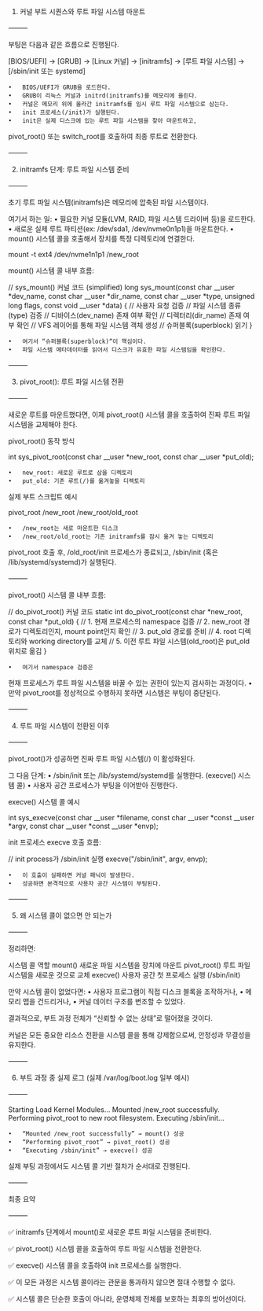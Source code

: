 
1. 커널 부트 시퀀스와 루트 파일 시스템 마운트

⸻

부팅은 다음과 같은 흐름으로 진행된다.

[BIOS/UEFI] → [GRUB] → [Linux 커널] → [initramfs] → [루트 파일 시스템] → [/sbin/init 또는 systemd]

	•	BIOS/UEFI가 GRUB을 로드한다.
	•	GRUB이 리눅스 커널과 initrd(initramfs)를 메모리에 올린다.
	•	커널은 메모리 위에 올라간 initramfs를 임시 루트 파일 시스템으로 삼는다.
	•	init 프로세스(/init)가 실행된다.
	•	init은 실제 디스크에 있는 루트 파일 시스템을 찾아 마운트하고,
pivot_root() 또는 switch_root를 호출하여 최종 루트로 전환한다.

⸻

2. initramfs 단계: 루트 파일 시스템 준비

⸻

초기 루트 파일 시스템(initramfs)은 메모리에 압축된 파일 시스템이다.

여기서 하는 일:
	•	필요한 커널 모듈(LVM, RAID, 파일 시스템 드라이버 등)을 로드한다.
	•	새로운 실제 루트 파티션(ex: /dev/sda1, /dev/nvme0n1p1)을 마운트한다.
	•	mount() 시스템 콜을 호출해서 장치를 특정 디렉토리에 연결한다.

mount -t ext4 /dev/nvme1n1p1 /new_root

mount() 시스템 콜 내부 흐름:

// sys_mount() 커널 코드 (simplified)
long sys_mount(const char __user *dev_name, const char __user *dir_name,
               const char __user *type, unsigned long flags, const void __user *data)
{
    // 사용자 요청 검증
    // 파일 시스템 종류(type) 검증
    // 디바이스(dev_name) 존재 여부 확인
    // 디렉터리(dir_name) 존재 여부 확인
    // VFS 레이어를 통해 파일 시스템 객체 생성
    // 슈퍼블록(superblock) 읽기
}

	•	여기서 “슈퍼블록(superblock)“이 핵심이다.
	•	파일 시스템 메타데이터를 읽어서 디스크가 유효한 파일 시스템임을 확인한다.

⸻

3. pivot_root(): 루트 파일 시스템 전환

⸻

새로운 루트를 마운트했다면, 이제
pivot_root() 시스템 콜을 호출하여 진짜 루트 파일 시스템을 교체해야 한다.

pivot_root() 동작 방식

int sys_pivot_root(const char __user *new_root, const char __user *put_old);

	•	new_root: 새로운 루트로 삼을 디렉토리
	•	put_old: 기존 루트(/)를 옮겨놓을 디렉토리

실제 부트 스크립트 예시

pivot_root /new_root /new_root/old_root

	•	/new_root는 새로 마운트한 디스크
	•	/new_root/old_root는 기존 initramfs를 잠시 옮겨 놓는 디렉토리

pivot_root 호출 후,
/old_root/init 프로세스가 종료되고,
/sbin/init (혹은 /lib/systemd/systemd)가 실행된다.

⸻

pivot_root() 시스템 콜 내부 흐름:

// do_pivot_root() 커널 코드
static int do_pivot_root(const char *new_root, const char *put_old)
{
    // 1. 현재 프로세스의 namespace 검증
    // 2. new_root 경로가 디렉토리인지, mount point인지 확인
    // 3. put_old 경로를 준비
    // 4. root 디렉토리와 working directory를 교체
    // 5. 이전 루트 파일 시스템(old_root)은 put_old 위치로 옮김
}

	•	여기서 namespace 검증은
현재 프로세스가 루트 파일 시스템을 바꿀 수 있는 권한이 있는지 검사하는 과정이다.
	•	만약 pivot_root를 정상적으로 수행하지 못하면 시스템은 부팅이 중단된다.

⸻

4. 루트 파일 시스템이 전환된 이후

⸻

pivot_root()가 성공하면
진짜 루트 파일 시스템(/) 이 활성화된다.

그 다음 단계:
	•	/sbin/init 또는 /lib/systemd/systemd를 실행한다. (execve() 시스템 콜)
	•	사용자 공간 프로세스가 부팅을 이어받아 진행한다.

execve() 시스템 콜 예시

int sys_execve(const char __user *filename,
               const char __user *const __user *argv,
               const char __user *const __user *envp);

init 프로세스 execve 호출 흐름:

// init process가 /sbin/init 실행
execve("/sbin/init", argv, envp);

	•	이 호출이 실패하면 커널 패닉이 발생한다.
	•	성공하면 본격적으로 사용자 공간 시스템이 부팅된다.

⸻

5. 왜 시스템 콜이 없으면 안 되는가

⸻

정리하면:

시스템 콜	역할
mount()	새로운 파일 시스템을 장치에 마운트
pivot_root()	루트 파일 시스템을 새로운 것으로 교체
execve()	사용자 공간 첫 프로세스 실행 (/sbin/init)

만약 시스템 콜이 없었다면:
	•	사용자 프로그램이 직접 디스크 블록을 조작하거나,
	•	메모리 맵을 건드리거나,
	•	커널 데이터 구조를 변조할 수 있었다.

결과적으로, 부트 과정 전체가
“신뢰할 수 없는 상태”로 떨어졌을 것이다.

커널은 모든 중요한 리소스 전환을 시스템 콜을 통해 강제함으로써,
안정성과 무결성을 유지한다.

⸻

6. 부트 과정 중 실제 로그 (실제 /var/log/boot.log 일부 예시)

⸻



Starting Load Kernel Modules...
Mounted /new_root successfully.
Performing pivot_root to new root filesystem.
Executing /sbin/init...

	•	“Mounted /new_root successfully” → mount() 성공
	•	“Performing pivot_root” → pivot_root() 성공
	•	“Executing /sbin/init” → execve() 성공

실제 부팅 과정에서도 시스템 콜 기반 절차가 순서대로 진행된다.

⸻

최종 요약

⸻

✅ initramfs 단계에서 mount()로 새로운 루트 파일 시스템을 준비한다.

✅ pivot_root() 시스템 콜을 호출하여 루트 파일 시스템을 전환한다.

✅ execve() 시스템 콜을 호출하여 init 프로세스를 실행한다.

✅ 이 모든 과정은 시스템 콜이라는 관문을 통과하지 않으면 절대 수행할 수 없다.

✅ 시스템 콜은 단순한 호출이 아니라,
운영체제 전체를 보호하는 최후의 방어선이다.

